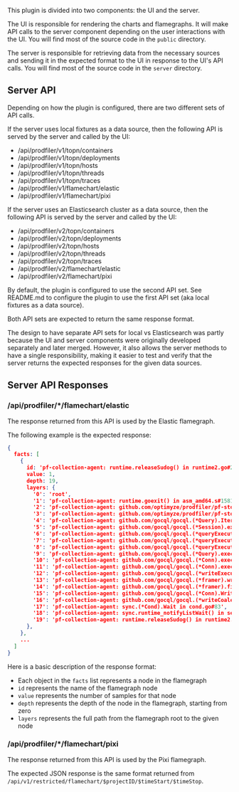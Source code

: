 This plugin is divided into two components: the UI and the server.

The UI is responsible for rendering the charts and flamegraphs. It will make
API calls to the server component depending on the user interactions with the
UI. You will find most of the source code in the `public` directory.

The server is responsible for retrieving data from the necessary sources and
sending it in the expected format to the UI in response to the UI's API calls.
You will find most of the source code in the `server` directory.

## Server API

Depending on how the plugin is configured, there are two different sets of API
calls.

If the server uses local fixtures as a data source, then the following API is
served by the server and called by the UI:

* /api/prodfiler/v1/topn/containers
* /api/prodfiler/v1/topn/deployments
* /api/prodfiler/v1/topn/hosts
* /api/prodfiler/v1/topn/threads
* /api/prodfiler/v1/topn/traces
* /api/prodfiler/v1/flamechart/elastic
* /api/prodfiler/v1/flamechart/pixi

If the server uses an Elasticsearch cluster as a data source, then the following
API is served by the server and called by the UI:

* /api/prodfiler/v2/topn/containers
* /api/prodfiler/v2/topn/deployments
* /api/prodfiler/v2/topn/hosts
* /api/prodfiler/v2/topn/threads
* /api/prodfiler/v2/topn/traces
* /api/prodfiler/v2/flamechart/elastic
* /api/prodfiler/v2/flamechart/pixi

By default, the plugin is configured to use the second API set. See README.md to
configure the plugin to use the first API set (aka local fixtures as a data
source).

Both API sets are expected to return the same response format.

The design to have separate API sets for local vs Elasticsearch was partly
because the UI and server components were originally developed separately and
later merged. However, it also allows the server methods to have a single
responsibility, making it easier to test and verify that the server returns
the expected responses for the given data sources.

## Server API Responses

### /api/prodfiler/*/flamechart/elastic

The response returned from this API is used by the Elastic flamegraph.

The following example is the expected response:

```json
{
  facts: [
    {
      id: 'pf-collection-agent: runtime.releaseSudog() in runtime2.go#282',
      value: 1,
      depth: 19,
      layers: {
        '0': 'root',
        '1': 'pf-collection-agent: runtime.goexit() in asm_amd64.s#1581',
        '2': 'pf-collection-agent: github.com/optimyze/prodfiler/pf-storage-backend/storagebackend/storagebackendv1.(*ScyllaExecutor).Start.func1 in scyllaexecutor.go#102',
        '3': 'pf-collection-agent: github.com/optimyze/prodfiler/pf-storage-backend/storagebackend/storagebackendv1.(*ScyllaExecutor).executeQueryAndReadResults in scyllaexecutor.go#158',
        '4': 'pf-collection-agent: github.com/gocql/gocql.(*Query).Iter in session.go#1246',
        '5': 'pf-collection-agent: github.com/gocql/gocql.(*Session).executeQuery in session.go#463',
        '6': 'pf-collection-agent: github.com/gocql/gocql.(*queryExecutor).executeQuery in query_executor.go#66',
        '7': 'pf-collection-agent: github.com/gocql/gocql.(*queryExecutor).do in query_executor.go#127',
        '8': 'pf-collection-agent: github.com/gocql/gocql.(*queryExecutor).attemptQuery in query_executor.go#32',
        '9': 'pf-collection-agent: github.com/gocql/gocql.(*Query).execute in session.go#1044',
        '10': 'pf-collection-agent: github.com/gocql/gocql.(*Conn).executeQuery in conn.go#1129',
        '11': 'pf-collection-agent: github.com/gocql/gocql.(*Conn).exec in conn.go#916',
        '12': 'pf-collection-agent: github.com/gocql/gocql.(*writeExecuteFrame).writeFrame in frame.go#1618',
        '13': 'pf-collection-agent: github.com/gocql/gocql.(*framer).writeExecuteFrame in frame.go#1643',
        '14': 'pf-collection-agent: github.com/gocql/gocql.(*framer).finishWrite in frame.go#788',
        '15': 'pf-collection-agent: github.com/gocql/gocql.(*Conn).Write in conn.go#319',
        '16': 'pf-collection-agent: github.com/gocql/gocql.(*writeCoalescer).Write in conn.go#829',
        '17': 'pf-collection-agent: sync.(*Cond).Wait in cond.go#83',
        '18': 'pf-collection-agent: sync.runtime_notifyListWait() in sema.go#498',
        '19': 'pf-collection-agent: runtime.releaseSudog() in runtime2.go#282',
      },
    },
    ...
  ]
}
```

Here is a basic description of the response format:

* Each object in the `facts` list represents a node in the flamegraph
* `id` represents the name of the flamegraph node
* `value` represents the number of samples for that node
* `depth` represents the depth of the node in the flamegraph, starting from zero
* `layers` represents the full path from the flamegraph root to the given node

### /api/prodfiler/*/flamechart/pixi

The response returned from this API is used by the Pixi flamegraph.

The expected JSON response is the same format returned from `/api/v1/restricted/flamechart/$projectID/$timeStart/$timeStop`.
